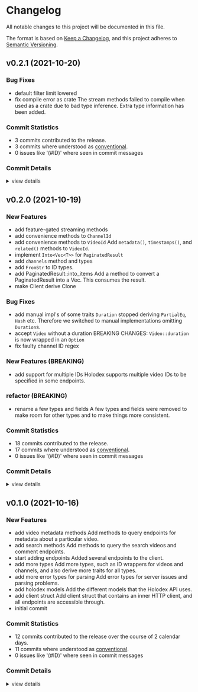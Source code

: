 # Changelog

All notable changes to this project will be documented in this file.

The format is based on [Keep a Changelog](https://keepachangelog.com/en/1.0.0/),
and this project adheres to [Semantic Versioning](https://semver.org/spec/v2.0.0.html).

## v0.2.1 (2021-10-20)

### Bug Fixes

 - <csr-id-f261bae57c37ba6a19e4f8d35a4a63bd90519146/> default filter limit lowered
 - <csr-id-16cf9aeb38432b19abed33fd4caface212491c59/> fix compile error as crate
   The stream methods failed to compile when used as a crate due to bad type inference.
   Extra type information has been added.

### Commit Statistics

<csr-read-only-do-not-edit/>

 - 3 commits contributed to the release.
 - 3 commits where understood as [conventional](https://www.conventionalcommits.org).
 - 0 issues like '(#ID)' where seen in commit messages

### Commit Details

<csr-read-only-do-not-edit/>

<details><summary>view details</summary>

 * **Uncategorized**
    - reduce redundant error messages ([`43c2687`](https://github.com/git///anden3/holodex-rs.git/commit/43c26872f693c4fe5ef8c59f2bc36055af949742))
    - default filter limit lowered ([`f261bae`](https://github.com/git///anden3/holodex-rs.git/commit/f261bae57c37ba6a19e4f8d35a4a63bd90519146))
    - fix compile error as crate ([`16cf9ae`](https://github.com/git///anden3/holodex-rs.git/commit/16cf9aeb38432b19abed33fd4caface212491c59))
</details>

## v0.2.0 (2021-10-19)

### New Features

 - <csr-id-413fde120f179f4eb28eb26fc72f42b7da3aeca8/> add feature-gated streaming methods
 - <csr-id-7605aa36fd244c484c9dcc1ac2ab1b7bad03aa9e/> add convenience methods to `ChannelId`
 - <csr-id-3bc37526a10899b492f98a7f2bb274489555bef8/> add convenience methods to `VideoId`
   Add `metadata()`, `timestamps()`, and `related()` methods to `VideoId`.
 - <csr-id-bf7c62e23bc4bbe8912ca45d2184055057fcee63/> implement `Into<Vec<T>>` for `PaginatedResult`
 - <csr-id-cfd677d70f2a5d247390800852a5b5fd8f88ae2a/> add `channels` method and types
 - <csr-id-66f4d87140a42e94c64e68cf0711949c950f6653/> add `FromStr` to ID types.
 - <csr-id-019b50c29449cb856f2618737874024b1a9159bb/> add PaginatedResult::into_items
   Add a method to convert a PaginatedResult<T> into a Vec<T>.
   This consumes the result.
 - <csr-id-4e53dfeb90b2151d71f1398892e91e67345aaf60/> make Client derive Clone

### Bug Fixes

 - <csr-id-1963b860f315f6f530e72c127bdd234bdb1b67f5/> add manual impl's of some traits
   `Duration` stopped deriving `PartialEq`, `Hash` etc.
   Therefore we switched to manual implementations omitting `Duration`s.
 - <csr-id-5b52ffea05de5d5fd92c18602295d27288b84812/> accept `Video` without a duration
   BREAKING CHANGES: `Video::duration` is now wrapped in an `Option`
 - <csr-id-4db0367ed8eac79f044a7f03f0b9fcaec5b4d78f/> fix faulty channel ID regex

### New Features (BREAKING)

 - <csr-id-5ccbeac09c4d98f936862d9077e2bfeba98543df/> add support for multiple IDs
   Holodex supports multiple video IDs to be specified in some endpoints.

### refactor (BREAKING)

 - <csr-id-8c1e9b9e7c912cd28a017e492872722d64f7f46b/> rename a few types and fields
   A few types and fields were removed to make room for other types and to
   make things more consistent.

### Commit Statistics

<csr-read-only-do-not-edit/>

 - 18 commits contributed to the release.
 - 17 commits where understood as [conventional](https://www.conventionalcommits.org).
 - 0 issues like '(#ID)' where seen in commit messages

### Commit Details

<csr-read-only-do-not-edit/>

<details><summary>view details</summary>

 * **Uncategorized**
    - Adjusting changelogs prior to release of holodex v0.2.0 ([`15c2495`](https://github.com/git///anden3/holodex-rs.git/commit/15c24957b1ab571ab917cef68bbbdee98a01aef9))
    - add feature-gated streaming methods ([`413fde1`](https://github.com/git///anden3/holodex-rs.git/commit/413fde120f179f4eb28eb26fc72f42b7da3aeca8))
    - add manual impl's of some traits ([`1963b86`](https://github.com/git///anden3/holodex-rs.git/commit/1963b860f315f6f530e72c127bdd234bdb1b67f5))
    - enable more clippy flags ([`1f09ff2`](https://github.com/git///anden3/holodex-rs.git/commit/1f09ff259749fe3253a9f137bb2a621cfbdcceb7))
    - accept `Video` without a duration ([`5b52ffe`](https://github.com/git///anden3/holodex-rs.git/commit/5b52ffea05de5d5fd92c18602295d27288b84812))
    - rename topics field to singular ([`d89de66`](https://github.com/git///anden3/holodex-rs.git/commit/d89de66cdebb3b95dd6b48f8f136fa16e94e6733))
    - `query_videos` now takes http directly ([`331b33b`](https://github.com/git///anden3/holodex-rs.git/commit/331b33bb8e666bb9e512291f683a9d71de7f930e))
    - `VideoFilterBuilder::status` now accepts slices ([`2fa4d15`](https://github.com/git///anden3/holodex-rs.git/commit/2fa4d159022b20c5d646c927e160d55cbecd0168))
    - fix faulty channel ID regex ([`4db0367`](https://github.com/git///anden3/holodex-rs.git/commit/4db0367ed8eac79f044a7f03f0b9fcaec5b4d78f))
    - add convenience methods to `ChannelId` ([`7605aa3`](https://github.com/git///anden3/holodex-rs.git/commit/7605aa36fd244c484c9dcc1ac2ab1b7bad03aa9e))
    - add convenience methods to `VideoId` ([`3bc3752`](https://github.com/git///anden3/holodex-rs.git/commit/3bc37526a10899b492f98a7f2bb274489555bef8))
    - implement `Into<Vec<T>>` for `PaginatedResult` ([`bf7c62e`](https://github.com/git///anden3/holodex-rs.git/commit/bf7c62e23bc4bbe8912ca45d2184055057fcee63))
    - add `channels` method and types ([`cfd677d`](https://github.com/git///anden3/holodex-rs.git/commit/cfd677d70f2a5d247390800852a5b5fd8f88ae2a))
    - rename a few types and fields ([`8c1e9b9`](https://github.com/git///anden3/holodex-rs.git/commit/8c1e9b9e7c912cd28a017e492872722d64f7f46b))
    - add `FromStr` to ID types. ([`66f4d87`](https://github.com/git///anden3/holodex-rs.git/commit/66f4d87140a42e94c64e68cf0711949c950f6653))
    - add support for multiple IDs ([`5ccbeac`](https://github.com/git///anden3/holodex-rs.git/commit/5ccbeac09c4d98f936862d9077e2bfeba98543df))
    - add PaginatedResult::into_items ([`019b50c`](https://github.com/git///anden3/holodex-rs.git/commit/019b50c29449cb856f2618737874024b1a9159bb))
    - make Client derive Clone ([`4e53dfe`](https://github.com/git///anden3/holodex-rs.git/commit/4e53dfeb90b2151d71f1398892e91e67345aaf60))
</details>

## v0.1.0 (2021-10-16)

### New Features

 - <csr-id-78d80a320fb3de7eda4e6df56e0b67d841fc3088/> add video metadata methods
   Add methods to query endpoints for metadata about a particular video.
 - <csr-id-343cfb4948f9074831089d2477b134c812a221f4/> add search methods
   Add methods to query the search videos and comment endpoints.
 - <csr-id-69c322b2fd25d7b53c3bebfe3dbf38bef0d80926/> start adding endpoints
   Added several endpoints to the client.
 - <csr-id-c7e78795b777874f84f44f952e34466bf2c2665a/> add more types
   Add more types, such as ID wrappers for videos and channels, and also
   derive more traits for all types.
 - <csr-id-ab17a39cade4ff3aa1a533f4f13d14220070cdf0/> add more error types for parsing
   Add error types for server issues and parsing problems.
 - <csr-id-d5c5c398d19a483e83f512de46b5e1d9c173733e/> add holodex models
   Add the different models that the Holodex API uses.
 - <csr-id-e7e2ce37bebd704fa78d09f02010a21b8018bf87/> add client struct
   Add client struct that contains an inner HTTP client, and all endpoints are accessible through.
 - <csr-id-3c1c610d78de11c7b205e944072367707e8b3aed/> initial commit

### Commit Statistics

<csr-read-only-do-not-edit/>

 - 12 commits contributed to the release over the course of 2 calendar days.
 - 11 commits where understood as [conventional](https://www.conventionalcommits.org).
 - 0 issues like '(#ID)' where seen in commit messages

### Commit Details

<csr-read-only-do-not-edit/>

<details><summary>view details</summary>

 * **Uncategorized**
    - Release holodex v0.1.0 ([`f97a591`](https://github.com/git///anden3/holodex-rs.git/commit/f97a591460b9f8e75f957e2c08b67647ee59f0f8))
    - add changelog ([`1567062`](https://github.com/git///anden3/holodex-rs.git/commit/1567062b323bba2ea115a2fe1c44b7d7a2653c5d))
    - add more examples ([`0593d1d`](https://github.com/git///anden3/holodex-rs.git/commit/0593d1dbdd56dbee90f7a08d535fb313d2c8e051))
    - rename and rearrange types ([`7754dad`](https://github.com/git///anden3/holodex-rs.git/commit/7754dadc2af0b1f1b21eae3eb4904fb683371a8f))
    - add video metadata methods ([`78d80a3`](https://github.com/git///anden3/holodex-rs.git/commit/78d80a320fb3de7eda4e6df56e0b67d841fc3088))
    - add search methods ([`343cfb4`](https://github.com/git///anden3/holodex-rs.git/commit/343cfb4948f9074831089d2477b134c812a221f4))
    - start adding endpoints ([`69c322b`](https://github.com/git///anden3/holodex-rs.git/commit/69c322b2fd25d7b53c3bebfe3dbf38bef0d80926))
    - add more types ([`c7e7879`](https://github.com/git///anden3/holodex-rs.git/commit/c7e78795b777874f84f44f952e34466bf2c2665a))
    - add more error types for parsing ([`ab17a39`](https://github.com/git///anden3/holodex-rs.git/commit/ab17a39cade4ff3aa1a533f4f13d14220070cdf0))
    - add holodex models ([`d5c5c39`](https://github.com/git///anden3/holodex-rs.git/commit/d5c5c398d19a483e83f512de46b5e1d9c173733e))
    - add client struct ([`e7e2ce3`](https://github.com/git///anden3/holodex-rs.git/commit/e7e2ce37bebd704fa78d09f02010a21b8018bf87))
    - initial commit ([`3c1c610`](https://github.com/git///anden3/holodex-rs.git/commit/3c1c610d78de11c7b205e944072367707e8b3aed))
</details>

